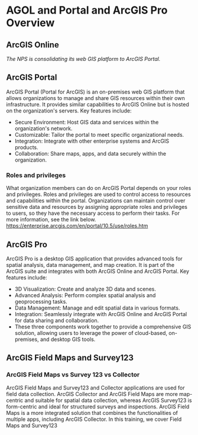 # AGOL and Portal and ArcGIS Pro Overview

## ArcGIS Online
_The NPS is consolidating its web GIS platform to ArcGIS Portal._

## ArcGIS Portal
ArcGIS Portal (Portal for ArcGIS) is an on-premises web GIS platform that allows organizations to manage and share GIS resources within their own infrastructure. It provides similar capabilities to ArcGIS Online but is hosted on the organization's servers. Key features include:

* Secure Environment: Host GIS data and services within the organization's network.
* Customizable: Tailor the portal to meet specific organizational needs.
* Integration: Integrate with other enterprise systems and ArcGIS products.
* Collaboration: Share maps, apps, and data securely within the organization.

### Roles and privileges
What organization members can do on ArcGIS Portal depends on your roles and privileges. Roles and privileges are used to control access to resources and capabilities within the portal. Organizations can maintain control over sensitive data and resources by assigning appropriate roles and privileges to users, so they have the necessary access to perform their tasks. For more information, see the link below.<br>
https://enterprise.arcgis.com/en/portal/10.5/use/roles.htm

## ArcGIS Pro
ArcGIS Pro is a desktop GIS application that provides advanced tools for spatial analysis, data management, and map creation. It is part of the ArcGIS suite and integrates with both ArcGIS Online and ArcGIS Portal. Key features include:
* 3D Visualization: Create and analyze 3D data and scenes.
* Advanced Analysis: Perform complex spatial analysis and geoprocessing tasks.
* Data Management: Manage and edit spatial data in various formats.
* Integration: Seamlessly integrate with ArcGIS Online and ArcGIS Portal for data sharing and collaboration.
* These three components work together to provide a comprehensive GIS solution, allowing users to leverage the power of cloud-based, on-premises, and desktop GIS tools.






## ArcGIS Field Maps and Survey123

### ArcGIS Field Maps vs Survey 123 vs Collector

ArcGIS Field Maps and Survey123 and Collector applications are used for field data collection. ArcGIS Collector and ArcGIS Field Maps are more map-centric and suitable for spatial data collection, whereas ArcGIS Survey123 is form-centric and ideal for structured surveys and inspections. ArcGIS Field Maps is a more integrated solution that combines the functionalities of multiple apps, including ArcGIS Collector. In this training, we cover Field Maps and Survey123

<br>
<br>
<br>
<br>
<br>
